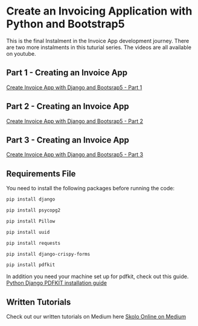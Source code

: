 # Create an Invoicing Application with Python and Bootstrap5

This is the final Instalment in the Invoice App development journey. There are two more instalments in this tuturial series. The videos are all available on youtube.

## Part 1 - Creating an Invoice App

[Create Invoice App with Django and Bootsrap5 - Part 1](https://www.youtube.com/watch?v=9XE0sf0XYuw)

## Part 2 - Creating an Invoice App

[Create Invoice App with Django and Bootsrap5 - Part 2](https://www.youtube.com/watch?v=5FILKEYu54M)

## Part 3 - Creating an Invoice App

[Create Invoice App with Django and Bootsrap5 - Part 3](https://www.youtube.com/watch?v=KU_taqbG00U)

## Requirements File

You need to install the following packages before running the code:

```sh
pip install django

pip install psycopg2

pip install Pillow

pip install uuid

pip install requests

pip install django-crispy-forms

pip install pdfkit
```

In addition you need your machine set up for pdfkit, check out this guide.
[Python Django PDFKIT installation guide](https://skolo.online/documents/django/pdf.html#pdf-generation)

## Written Tutorials

Check out our written tutorials on Medium here [Skolo Online on Medium](https://skolo-online.medium.com/)
